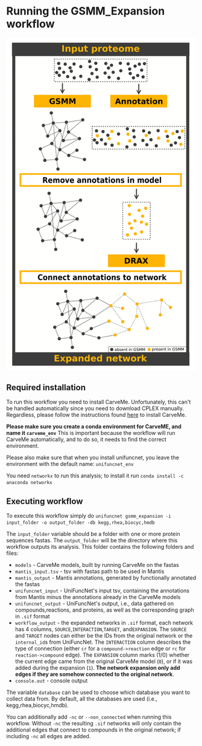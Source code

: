 # Running the GSMM_Expansion workflow

![overview](case_study1.png)


## Required installation

To run this workflow you need to install CarveMe. Unfortunately, this can't be handled automatically since you need to download CPLEX manually.
Regardless, please follow the instructions found [here](https://carveme.readthedocs.io/en/latest/installation.html) to install CarveMe.

**Please make sure you create a conda environment for CarveME, and name it `carveme_env`**
This is important because the workflow will run CarveMe automatically, and to do so, it needs to find the correct environment.

Please also make sure that when you install unifuncnet, you leave the environment with the default name: `unifuncnet_env`

You need `networkx` to run this analysis; to install it run `conda install -c anaconda networkx` 

## Executing workflow

To execute this workflow simply do `unifuncnet gsmm_expansion -i input_folder -o output_folder -db kegg,rhea,biocyc,hmdb`

The `input_folder` variable should be a folder with one or more protein sequences fastas. 
The `output_folder` will be the directory where this workflow outputs its analysis. This folder contains the following folders and files:
- `models` - CarveMe models, built by running CarveMe on the fastas
- `mantis_input.tsv` - tsv with fastas path to be used in Mantis
- `mantis_output` - Mantis annotations, generated by functionally annotated the fastas
- `unifuncnet_input` - UniFuncNet's input tsv, containing the annotations from Mantis minus the annotations already in the CarveMe models
- `unifuncnet_output` - UniFuncNet's output, i.e., data gathered on compounds,reactions, and proteins, as well as the corresponding graph in `.sif` format 
- `workflow_output` - the expanded networks in `.sif` format, each network has 4 columns, `SOURCE`,`INTERACTION`,`TARGET`, and`EXPANSION`. The `SOURCE` and `TARGET` nodes can either be the IDs from the original network or the `internal_id`s from UniFuncNet. The `INTERACTION` column describes the type of connection (either `cr` for a `compound->reaction` edge or `rc` for `reaction->compound` edge). The `EXPANSION` column marks (1/0) whether the current edge came from the original CarveMe model (`0`), or if it was added during the expansion (`1`). **The network expansion only add edges if they are somehow connected to the original network**.
- `console.out` - console output

The variable `database` can be used to choose which database you want to collect data from. By default, all the databases are used (i.e., kegg,rhea,biocyc,hmdb).

You can additionally add `-nc` or `--non_connected` when running this workflow. Without `-nc` the resulting `.sif` networks will only contain the additional edges that connect to compounds in the original network; if including `-nc` all edges are added.